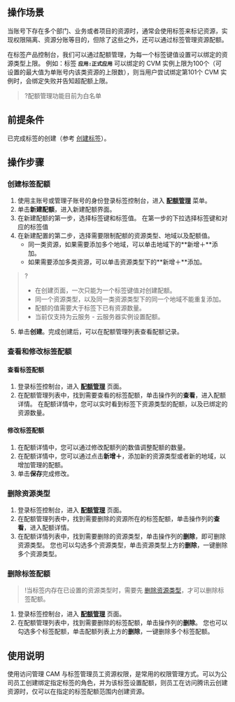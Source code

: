 ## 操作场景
当账号下存在多个部门、业务或者项目的资源时，通常会使用标签来标记资源，实现权限隔离、资源分账等目的，但除了这些之外，还可以通过标签管理资源配额。

在标签产品控制台，我们可以通过配额管理，为每一个标签键值设置可以绑定的资源类型上限。
例如：标签 **`应用:正式应用`** 可以绑定的 CVM 实例上限为100个（可设置的最大值为单账号内该类资源的上限数），则当用户尝试绑定第101个 CVM 实例时，会绑定失败并告知超配额上限。

>?配额管理功能目前为白名单

## 前提条件
已完成标签的创建（参考 [创建标签](https://cloud.tencent.com/document/product/651/56716)）。

## 操作步骤

### 创建标签配额
1. 使用主账号或管理子账号的身份登录标签控制台，进入 [**配额管理**](https://console.cloud.tencent.com/tag/quota) 菜单。
2. 单击**新建配额**，进入新建配额界面。
3. 在新建配额的第一步，选择标签键和标签值。
在第一步的下拉选择标签键和对应的标签值
4. 在新建配置的第二步，选择需要限制配额的资源类型、地域以及配额值。
	- 同一类资源，如果需要添加多个地域，可以单击地域下的**新增＋**添加。
	- 如果需要添加多类资源，可以单击资源类型下的**新增＋**添加。
	
>?
>- 在创建页面，一次只能为一个标签键值对创建配额。
>- 同一个资源类型，以及同一类资源类型下的同一个地域不能重复添加。
>- 配额的值需要大于标签下已有资源数量。
>- 当前仅支持为云服务 - 云服务器实例设置配额。
>
5. 单击**创建**。完成创建后，可以在配额管理列表查看配额记录。



### 查看和修改标签配额
#### 查看标签配额
1. 登录标签控制台，进入 [**配额管理**](https://console.cloud.tencent.com/tag/quota) 页面。
2. 在配额管理列表中，找到需要查看的标签配额，单击操作列的**查看**，进入配额详情。
在配额详情中，您可以实时看到标签下资源类型的配额，以及已绑定的资源数量。

#### 修改标签配额
1. 在配额详情中，您可以通过修改配额列的数值调整配额的数量。
2. 在配额详情中，您可以通过点击**新增＋**，添加新的资源类型或者新的地域，以增加管理的配额。
3. 单击**保存**完成修改。


### 删除资源类型[](id:1)
1. 登录标签控制台，进入 [**配额管理**](https://console.cloud.tencent.com/tag/quota) 页面。
2. 在配额管理列表中，找到需要删除的资源所在的标签配额，单击操作列的**查看**，进入配额详情。
3. 在配额详情列表中，找到需要删除的资源类型，单击操作列的**删除**，即可删除资源类型。
您也可以勾选多个资源类型，单击资源类型上方的**删除**，一键删除多个资源类型。


### 删除标签配额
>!当标签内存在已设置的资源类型时，需要先 [删除资源类型](#1)，才可以删除标签配额。

1. 登录标签控制台，进入 [**配额管理**](https://console.cloud.tencent.com/tag/quota) 页面。
2. 在配额管理列表中，找到需要删除的标签配额，单击操作列的**删除**。
您也可以勾选多个标签配额，单击配额列表上方的**删除**，一键删除多个标签配额。



## 使用说明
使用访问管理 CAM 与标签管理员工资源权限，是常用的权限管理方式。可以为公司员工创建绑定指定标签的角色，并为该标签设置配额，则员工在访问腾讯云创建资源时，仅可以在指定的标签配额范围内创建资源。




